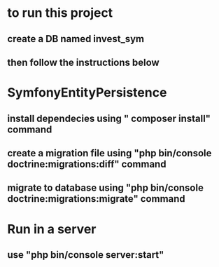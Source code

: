 
# to run this project 

## create a DB named invest_sym
## then follow the instructions below

# SymfonyEntityPersistence

## install dependecies using " composer install" command
## create a migration file using "php bin/console doctrine:migrations:diff" command
## migrate to database using "php bin/console doctrine:migrations:migrate" command

# Run in a server 
## use "php bin/console server:start"
